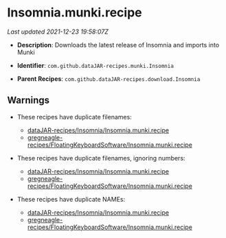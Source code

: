 # Insomnia.munki.recipe

_Last updated 2021-12-23 19:58:07Z_

- **Description**: Downloads the latest release of Insomnia and imports into Munki

- **Identifier**: `com.github.dataJAR-recipes.munki.Insomnia`

- **Parent Recipes**: `com.github.dataJAR-recipes.download.Insomnia`

## Warnings

- These recipes have duplicate filenames:
    - [dataJAR-recipes/Insomnia/Insomnia.munki.recipe](/autopkg-dupe-tracker/dataJAR-recipes/Insomnia/Insomnia.munki.recipe)
    - [gregneagle-recipes/FloatingKeyboardSoftware/Insomnia.munki.recipe](/autopkg-dupe-tracker/gregneagle-recipes/FloatingKeyboardSoftware/Insomnia.munki.recipe)

- These recipes have duplicate filenames, ignoring numbers:
    - [dataJAR-recipes/Insomnia/Insomnia.munki.recipe](/autopkg-dupe-tracker/dataJAR-recipes/Insomnia/Insomnia.munki.recipe)
    - [gregneagle-recipes/FloatingKeyboardSoftware/Insomnia.munki.recipe](/autopkg-dupe-tracker/gregneagle-recipes/FloatingKeyboardSoftware/Insomnia.munki.recipe)

- These recipes have duplicate NAMEs:
    - [dataJAR-recipes/Insomnia/Insomnia.munki.recipe](/autopkg-dupe-tracker/dataJAR-recipes/Insomnia/Insomnia.munki.recipe)
    - [gregneagle-recipes/FloatingKeyboardSoftware/Insomnia.munki.recipe](/autopkg-dupe-tracker/gregneagle-recipes/FloatingKeyboardSoftware/Insomnia.munki.recipe)